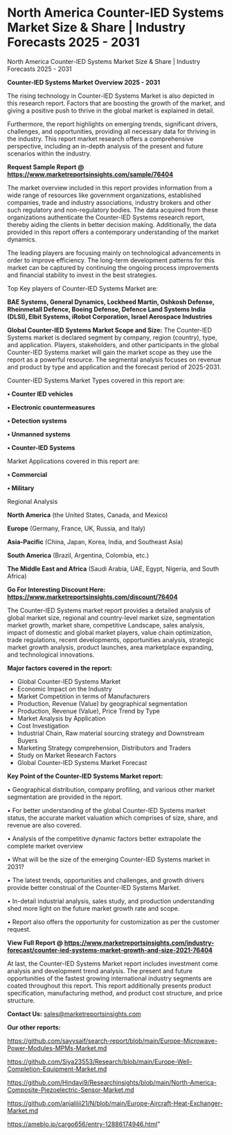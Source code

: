 # North America Counter-IED Systems Market Size & Share | Industry Forecasts 2025 - 2031
North America Counter-IED Systems Market Size & Share | Industry Forecasts 2025 - 2031

<Strong> Counter-IED Systems Market Overview 2025 - 2031</strong>

The rising technology in Counter-IED Systems Market is also depicted in this research report. Factors that are boosting the growth of the market, and giving a positive push to thrive in the global market is explained in detail.

Furthermore, the report highlights on emerging trends, significant drivers, challenges, and opportunities, providing all necessary data for thriving in the industry. This report market research offers a comprehensive perspective, including an in-depth analysis of the present and future scenarios within the industry.

<strong>Request Sample Report @ <a href=https://www.marketreportsinsights.com/sample/76404>https://www.marketreportsinsights.com/sample/76404</a></strong>

The market overview included in this report provides information from a wide range of resources like government organizations, established companies, trade and industry associations, industry brokers and other such regulatory and non-regulatory bodies. The data acquired from these organizations authenticate the Counter-IED Systems research report, thereby aiding the clients in better decision making. Additionally, the data provided in this report offers a contemporary understanding of the market dynamics.

The leading players are focusing mainly on technological advancements in order to improve efficiency. The long-term development patterns for this market can be captured by continuing the ongoing process improvements and financial stability to invest in the best strategies.

Top Key players of Counter-IED Systems Market are:

<strong>BAE Systems, General Dynamics, Lockheed Martin, Oshkosh Defense, Rheinmetall Defence, Boeing Defense, Defence Land Systems India (DLSI), Elbit Systems, iRobot Corporation, Israel Aerospace Industries</strong>

<strong><b>Global Counter-IED Systems Market Scope and Size:</b></strong>
The Counter-IED Systems market is declared segment by company, region (country), type, and application. Players, stakeholders, and other participants in the global Counter-IED Systems market will gain the market scope as they use the report as a powerful resource. The segmental analysis focuses on revenue and product by type and application and the forecast period of 2025-2031.

Counter-IED Systems Market Types covered in this report are:

<strong>• Counter IED vehicles

• Electronic countermeasures

• Detection systems

• Unmanned systems

• Counter-IED Systems</strong>

Market Applications covered in this report are:

<strong>• Commercial

• Military</strong> 

Regional Analysis

<strong>North America</strong> (the United States, Canada, and Mexico)

<strong>Europe</strong> (Germany, France, UK, Russia, and Italy)

<strong>Asia-Pacific</strong> (China, Japan, Korea, India, and Southeast Asia)

<strong>South America</strong> (Brazil, Argentina, Colombia, etc.)

<strong>The Middle East and Africa</strong> (Saudi Arabia, UAE, Egypt, Nigeria, and South Africa)

<strong>Go For Interesting Discount Here: <a href=https://www.marketreportsinsights.com/discount/76404>https://www.marketreportsinsights.com/discount/76404</a></strong>

The Counter-IED Systems market report provides a detailed analysis of global market size, regional and country-level market size, segmentation market growth, market share, competitive Landscape, sales analysis, impact of domestic and global market players, value chain optimization, trade regulations, recent developments, opportunities analysis, strategic market growth analysis, product launches, area marketplace expanding, and technological innovations.

<strong><b>Major factors covered in the report:</b></strong>
<ul>
  <li>Global Counter-IED Systems Market </li>
  <li>Economic Impact on the Industry</li>
  <li>Market Competition in terms of Manufacturers</li>
  <li>Production, Revenue (Value) by geographical segmentation</li>
  <li>Production, Revenue (Value), Price Trend by Type</li>
  <li>Market Analysis by Application</li>
  <li>Cost Investigation</li>
  <li>Industrial Chain, Raw material sourcing strategy and Downstream Buyers</li>
  <li>Marketing Strategy comprehension, Distributors and Traders</li>
  <li>Study on Market Research Factors</li>
  <li>Global Counter-IED Systems Market Forecast</li>
</ul>

<strong><b>Key Point of the Counter-IED Systems Market report:</b></strong>

• Geographical distribution, company profiling, and various other market segmentation are provided in the report.

• For better understanding of the global Counter-IED Systems market status, the accurate market valuation which comprises of size, share, and revenue are also covered.

• Analysis of the competitive dynamic factors better extrapolate the complete market overview

• What will be the size of the emerging Counter-IED Systems market in 2031?

• The latest trends, opportunities and challenges, and growth drivers provide better construal of the Counter-IED Systems Market.

• In-detail industrial analysis, sales study, and production understanding shed more light on the future market growth rate and scope.

• Report also offers the opportunity for customization as per the customer request.

<strong><b>View Full Report @ <a href=https://www.marketreportsinsights.com/industry-forecast/counter-ied-systems-market-growth-and-size-2021-76404>https://www.marketreportsinsights.com/industry-forecast/counter-ied-systems-market-growth-and-size-2021-76404</a></b></strong>


At last, the Counter-IED Systems Market report includes investment come analysis and development trend analysis. The present and future opportunities of the fastest growing international industry segments are coated throughout this report. This report additionally presents product specification, manufacturing method, and product cost structure, and price structure.

<strong>Contact Us:</strong>
sales@marketreportsinsights.com

<strong>Our other reports:</strong>

<a href=https://github.com/sayysaif/search-report/blob/main/Europe-Microwave-Power-Modules-MPMs-Market.md>https://github.com/sayysaif/search-report/blob/main/Europe-Microwave-Power-Modules-MPMs-Market.md</a>

<a href=https://github.com/Siya23553/Research/blob/main/Europe-Well-Completion-Equipment-Market.md>https://github.com/Siya23553/Research/blob/main/Europe-Well-Completion-Equipment-Market.md</a>

<a href=https://github.com/Hindavi9/Researchinsights/blob/main/North-America-Composite-Piezoelectric-Sensor-Market.md>https://github.com/Hindavi9/Researchinsights/blob/main/North-America-Composite-Piezoelectric-Sensor-Market.md</a>

<a href=https://github.com/anjaliiii21/N/blob/main/Europe-Aircraft-Heat-Exchanger-Market.md>https://github.com/anjaliiii21/N/blob/main/Europe-Aircraft-Heat-Exchanger-Market.md</a>

<a href=https://ameblo.jp/cargo656/entry-12886174946.html>https://ameblo.jp/cargo656/entry-12886174946.html</a>"
